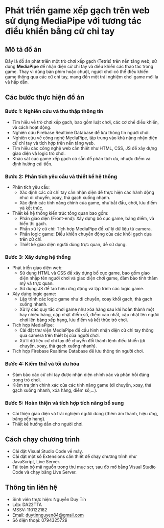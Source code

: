 # Phát triển game xếp gạch trên web sử dụng MediaPipe với tương tác điều khiển bằng cử chỉ tay

## Mô tả đồ án

Đây là đồ án phát triển một trò chơi xếp gạch (Tetris) trên nền tảng web, sử dụng **MediaPipe** để nhận diện cử chỉ tay và điều khiển các thao tác trong game. Thay vì dùng bàn phím hoặc chuột, người chơi có thể điều khiển game thông qua các cử chỉ tay, mang đến một trải nghiệm chơi game mới lạ và hấp dẫn.  
## Các bước thực hiện đồ án
### Bước 1: Nghiên cứu và thu thập thông tin
- Tìm hiểu về trò chơi xếp gạch, bao gồm luật chơi, các cơ chế điều khiển, và cách hoạt động.  
- Nghiên cứu Firebase Realtime Database để lưu thông tin người chơi.  
- Nghiên cứu về công nghệ MediaPipe, tập trung vào khả năng nhận diện cử chỉ tay và tích hợp trên nền tảng web.  
- Tìm hiểu các công nghệ web cần thiết như HTML, CSS, JS để xây dựng giao diện và logic trò chơi.  
- Khảo sát các game xếp gạch có sẵn để phân tích ưu, nhược điểm và định hướng cải tiến.
### Bước 2: Phân tích yêu cầu và thiết kế hệ thống
- Phân tích yêu cầu:  
	+ Xác định các cử chỉ tay cần nhận diện để thực hiện các hành động như: di chuyển, xoay, thả gạch xuống nhanh.  
	+ Xác định các tính năng chính của game, như bắt đầu, chơi, lưu điểm và kết thúc.  
- Thiết kế hệ thống kiến trúc tổng quan bao gồm:  
	+ Phần giao diện (Front-end): Xây dựng bố cục game, bảng điểm, và hiển thị gạch.  
	+ Phần xử lý cử chỉ: Tích hợp MediaPipe để xử lý dữ liệu từ camera.  
	+ Phần logic game: Điều khiển chuyển động của các khối gạch dựa trên cử chỉ.  
	+ Thiết kế giao diện người dùng trực quan, dễ sử dụng.  
### Bước 3: Xây dựng hệ thống
- Phát triển giao diện web:  
	+ Sử dụng HTML và CSS để xây dựng bố cục game, bao gồm giao diện nhập tên người chơi và giao diện chơi game, đảm bảo tính thẩm mỹ và trực quan.  
	+ Sử dụng JS để tạo hiệu ứng động và lập trình các logic game.  
- Xây dựng logic game:  
	+ Lập trình các logic game như di chuyển, xoay khối gạch, thả gạch xuống nhanh.  
 	+ Xử lý các quy tắc chơi game như xóa hàng sau khi hoàn thành một hay nhiều hàng, cập nhật điểm số, điểm cao nhất, cập nhật tên người chơi lên bảng xếp hạng, lưu điểm và kết thúc trò chơi.  
- Tích hợp MediaPipe:  
	+ Cài đặt thư viện MediaPipe để cấu hình nhận diện cử chỉ tay thông qua camera trên thiết bị của người chơi.  
	+ Xử lí dữ liệu cử chỉ tay để chuyển đổi thành lệnh điều khiển (di chuyển, xoay, thả gạch xuống nhanh).  
- Tích hợp Firebase Realtime Database để lưu thông tin người chơi.  
### Bước 4: Kiểm thử và tối ưu hóa  
- Đảm bảo các cử chỉ tay được nhận diện chính xác và phản hồi đúng trong trò chơi.  
- Kiểm tra tính chính xác của các tính năng game (di chuyển, xoay, thả gạch xuống nhanh, xóa hàng, điểm số,…).  
### Bước 5: Hoàn thiện và tích hợp tích năng bổ sung  
- Cải thiện giao diện và trải nghiệm người dùng (thêm âm thanh, hiệu ứng, bảng xếp hạng).  
- Thiết kế hướng dẫn cho người chơi.
## Cách chạy chương trình
- Cài đặt Visual Studio Code về máy.
- Cài đặt một số Extensions cần thiết để chạy chương trình như JavaScript, Live Server.
- Tải toàn bộ mã nguồn trong thư mục scr, sau đó mở bằng Visual Studio Code và chạy bằng Live Server.  
## Thông tin liên hệ
- Sinh viên thực hiện: Nguyễn Duy Tín  
- Lớp: DA22TTA  
- MSSV: 110122182  
- Email: duytinnguyen84@gmail.com  
- Số điện thoại: 0794325729


